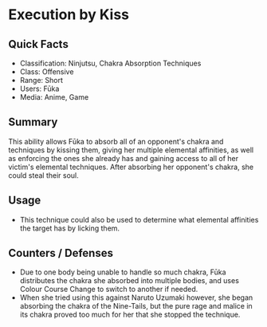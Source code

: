# Execution by Kiss

## Quick Facts
- Classification: Ninjutsu, Chakra Absorption Techniques
- Class: Offensive
- Range: Short
- Users: Fūka
- Media: Anime, Game

## Summary
This ability allows Fūka to absorb all of an opponent's chakra and techniques by kissing them, giving her multiple elemental affinities, as well as enforcing the ones she already has and gaining access to all of her victim's elemental techniques. After absorbing her opponent's chakra, she could steal their soul.

## Usage
- This technique could also be used to determine what elemental affinities the target has by licking them.

## Counters / Defenses
- Due to one body being unable to handle so much chakra, Fūka distributes the chakra she absorbed into multiple bodies, and uses Colour Course Change to switch to another if needed.
- When she tried using this against Naruto Uzumaki however, she began absorbing the chakra of the Nine-Tails, but the pure rage and malice in its chakra proved too much for her that she stopped the technique.
